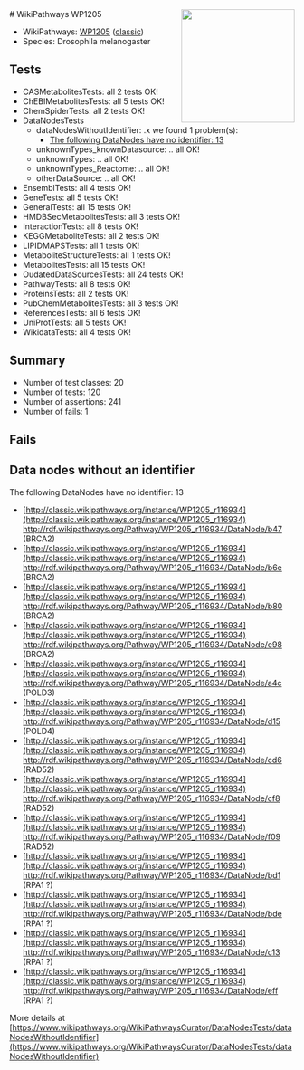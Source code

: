 <img style="float: right; width: 200px" src="https://upload.wikimedia.org/wikipedia/commons/thumb/8/83/Wplogo_with_text_500.png/640px-Wplogo_with_text_500.png" />
# WikiPathways WP1205

* WikiPathways: [WP1205](https://wikipathways.org/pathways/WP1205) ([classic](https://classic.wikipathways.org/instance/WP1205))
* Species: Drosophila melanogaster
## Tests
* CASMetabolitesTests: all 2 tests OK!
* ChEBIMetabolitesTests: all 5 tests OK!
* ChemSpiderTests: all 2 tests OK!
* DataNodesTests
    * dataNodesWithoutIdentifier: .x we found 1 problem(s):
        * [The following DataNodes have no identifier: 13](#8792c493)
    * unknownTypes_knownDatasource: .. all OK!
    * unknownTypes: .. all OK!
    * unknownTypes_Reactome: .. all OK!
    * otherDataSource: .. all OK!
* EnsemblTests: all 4 tests OK!
* GeneTests: all 5 tests OK!
* GeneralTests: all 15 tests OK!
* HMDBSecMetabolitesTests: all 3 tests OK!
* InteractionTests: all 8 tests OK!
* KEGGMetaboliteTests: all 2 tests OK!
* LIPIDMAPSTests: all 1 tests OK!
* MetaboliteStructureTests: all 1 tests OK!
* MetabolitesTests: all 15 tests OK!
* OudatedDataSourcesTests: all 24 tests OK!
* PathwayTests: all 8 tests OK!
* ProteinsTests: all 2 tests OK!
* PubChemMetabolitesTests: all 3 tests OK!
* ReferencesTests: all 6 tests OK!
* UniProtTests: all 5 tests OK!
* WikidataTests: all 4 tests OK!


## Summary

* Number of test classes: 20
* Number of tests: 120
* Number of assertions: 241
* Number of fails: 1

## Fails

<a name="8792c493" />

## Data nodes without an identifier

The following DataNodes have no identifier: 13

* [http://classic.wikipathways.org/instance/WP1205_r116934](http://classic.wikipathways.org/instance/WP1205_r116934) http://rdf.wikipathways.org/Pathway/WP1205_r116934/DataNode/b47 (BRCA2)
* [http://classic.wikipathways.org/instance/WP1205_r116934](http://classic.wikipathways.org/instance/WP1205_r116934) http://rdf.wikipathways.org/Pathway/WP1205_r116934/DataNode/b6e (BRCA2)
* [http://classic.wikipathways.org/instance/WP1205_r116934](http://classic.wikipathways.org/instance/WP1205_r116934) http://rdf.wikipathways.org/Pathway/WP1205_r116934/DataNode/b80 (BRCA2)
* [http://classic.wikipathways.org/instance/WP1205_r116934](http://classic.wikipathways.org/instance/WP1205_r116934) http://rdf.wikipathways.org/Pathway/WP1205_r116934/DataNode/e98 (BRCA2)
* [http://classic.wikipathways.org/instance/WP1205_r116934](http://classic.wikipathways.org/instance/WP1205_r116934) http://rdf.wikipathways.org/Pathway/WP1205_r116934/DataNode/a4c (POLD3)
* [http://classic.wikipathways.org/instance/WP1205_r116934](http://classic.wikipathways.org/instance/WP1205_r116934) http://rdf.wikipathways.org/Pathway/WP1205_r116934/DataNode/d15 (POLD4)
* [http://classic.wikipathways.org/instance/WP1205_r116934](http://classic.wikipathways.org/instance/WP1205_r116934) http://rdf.wikipathways.org/Pathway/WP1205_r116934/DataNode/cd6 (RAD52)
* [http://classic.wikipathways.org/instance/WP1205_r116934](http://classic.wikipathways.org/instance/WP1205_r116934) http://rdf.wikipathways.org/Pathway/WP1205_r116934/DataNode/cf8 (RAD52)
* [http://classic.wikipathways.org/instance/WP1205_r116934](http://classic.wikipathways.org/instance/WP1205_r116934) http://rdf.wikipathways.org/Pathway/WP1205_r116934/DataNode/f09 (RAD52)
* [http://classic.wikipathways.org/instance/WP1205_r116934](http://classic.wikipathways.org/instance/WP1205_r116934) http://rdf.wikipathways.org/Pathway/WP1205_r116934/DataNode/bd1 (RPA1 ?)
* [http://classic.wikipathways.org/instance/WP1205_r116934](http://classic.wikipathways.org/instance/WP1205_r116934) http://rdf.wikipathways.org/Pathway/WP1205_r116934/DataNode/bde (RPA1 ?)
* [http://classic.wikipathways.org/instance/WP1205_r116934](http://classic.wikipathways.org/instance/WP1205_r116934) http://rdf.wikipathways.org/Pathway/WP1205_r116934/DataNode/c13 (RPA1 ?)
* [http://classic.wikipathways.org/instance/WP1205_r116934](http://classic.wikipathways.org/instance/WP1205_r116934) http://rdf.wikipathways.org/Pathway/WP1205_r116934/DataNode/eff (RPA1 ?)


More details at [https://www.wikipathways.org/WikiPathwaysCurator/DataNodesTests/dataNodesWithoutIdentifier](https://www.wikipathways.org/WikiPathwaysCurator/DataNodesTests/dataNodesWithoutIdentifier)

